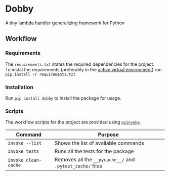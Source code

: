 # Dobby
A tiny lambda handler generalizing framework for Python 

## Workflow

### Requirements
The `requirements.txt` states the required dependencies for the project.  
To instal the requirements (preferably in the [active virtual environment](https://docs.python-guide.org/dev/virtualenvs/)) run `pip install -r requirements.txt`  

### Installation
Run `pip install dobby` to install the package for usage.

### Scripts
The workflow scripts for the project are provided using [`pyinvoke`](http://www.pyinvoke.org/).  

| Command | Purpose |  
| --- | --- |
| `invoke --list` | Shows the list of available commands |  
| `invoke tests` | Runs all the tests for the package |  
| `invoke clean-cache` | Removes all the `__pycache__/` and `.pytest_cache/` files |  
